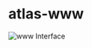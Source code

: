 # atlas-www

![www Interface](https://res.cloudinary.com/da32ufmnf/image/upload/v1646012640/atlas/ams8tmotoogpwmeh6giy.jpg)
